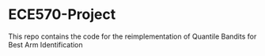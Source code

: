 # ECE570-Project

This repo contains the code for the reimplementation of Quantile Bandits for Best Arm Identification
